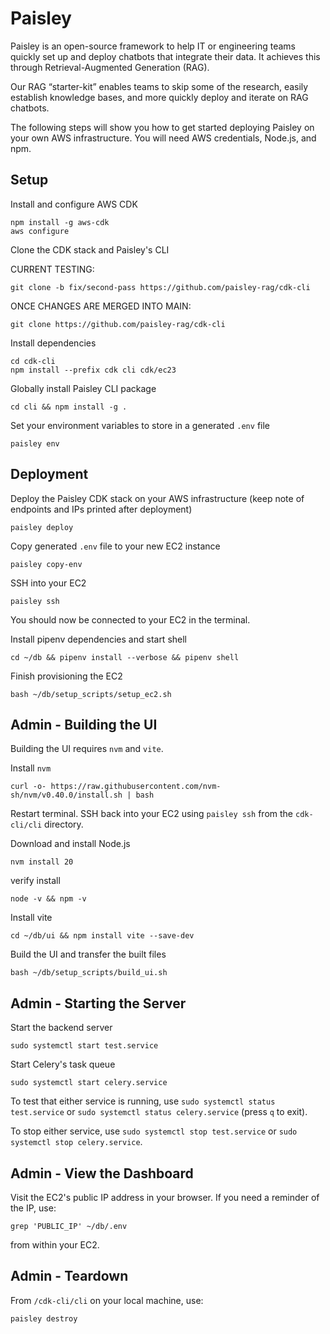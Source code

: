 # Paisley

Paisley is an open-source framework to help IT or engineering teams quickly set up and deploy chatbots that integrate their data. It achieves this through Retrieval-Augmented Generation (RAG).

Our RAG “starter-kit” enables teams to skip some of the research, easily establish knowledge bases, and more quickly deploy and iterate on RAG chatbots.

The following steps will show you how to get started deploying Paisley on your own AWS infrastructure. You will need AWS credentials, Node.js, and npm.

## Setup
Install and configure AWS CDK
```
npm install -g aws-cdk
aws configure
```

Clone the CDK stack and Paisley's CLI

CURRENT TESTING:
```
git clone -b fix/second-pass https://github.com/paisley-rag/cdk-cli
```

ONCE CHANGES ARE MERGED INTO MAIN:
```
git clone https://github.com/paisley-rag/cdk-cli
```

Install dependencies
```
cd cdk-cli
npm install --prefix cdk cli cdk/ec23
```

Globally install Paisley CLI package
```
cd cli && npm install -g .
```


Set your environment variables to store in a generated `.env` file
```
paisley env
```

## Deployment
Deploy the Paisley CDK stack on your AWS infrastructure (keep note of endpoints and IPs printed after deployment)
```
paisley deploy
```


Copy generated `.env` file to your new EC2 instance
```
paisley copy-env
```

SSH into your EC2
```
paisley ssh
```
You should now be connected to your EC2 in the terminal.


Install pipenv dependencies and start shell
```
cd ~/db && pipenv install --verbose && pipenv shell 
```

Finish provisioning the EC2
```
bash ~/db/setup_scripts/setup_ec2.sh
```

## Admin - Building the UI

Building the UI requires `nvm` and `vite`.

Install `nvm`
```
curl -o- https://raw.githubusercontent.com/nvm-sh/nvm/v0.40.0/install.sh | bash
```

Restart terminal. SSH back into your EC2 using `paisley ssh` from the `cdk-cli/cli` directory.


Download and install Node.js
```
nvm install 20
```

verify install
```
node -v && npm -v
```

Install vite
```
cd ~/db/ui && npm install vite --save-dev
```

Build the UI and transfer the built files
```
bash ~/db/setup_scripts/build_ui.sh
```

## Admin - Starting the Server

Start the backend server
```
sudo systemctl start test.service
```

Start Celery's task queue
```
sudo systemctl start celery.service
```

To test that either service is running, use `sudo systemctl status test.service` or `sudo systemctl status celery.service` (press `q` to exit).

To stop either service, use `sudo systemctl stop test.service` or `sudo systemctl stop celery.service`.


## Admin - View the Dashboard

Visit the EC2's public IP address in your browser. If you need a reminder of the IP, use:
```
grep 'PUBLIC_IP' ~/db/.env
```
from within your EC2.


## Admin - Teardown

From `/cdk-cli/cli` on your local machine, use:
```
paisley destroy
```